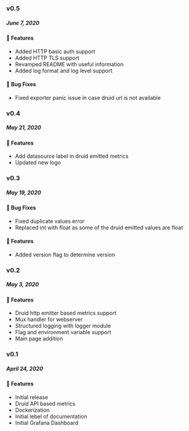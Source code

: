 ### v0.5
##### June 7, 2020

#### :tada: Features

- Added HTTP basic auth support
- Added HTTP TLS support
- Revamped README with useful information
- Added log format and log level support

#### :tada: Bug Fixes

- Fixed exporter panic issue in case druid url is not available

### v0.4
##### May 21, 2020

#### :tada: Features

- Add datasource label in druid emitted metrics
- Updated new logo

### v0.3
##### May 19, 2020

#### :tada: Bug Fixes

- Fixed duplicate values error
- Replaced int with float as some of the druid emitted values are float

#### :tada: Features

- Added version flag to determine version

### v0.2
##### May 3, 2020

#### :tada: Features

- Druid http emitter based metrics support
- Mux handler for webserver
- Structured logging with logger module
- Flag and environment variable support
- Main page addition

### v0.1
##### April 24, 2020

#### :tada: Features

- Initial release
- Druid API based metrics
- Dockerization
- Initial lebel of documentation
- Initial Grafana Dashboard
